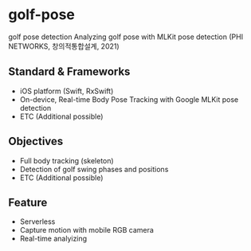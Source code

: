 # golf-pose
golf pose detection
Analyzing golf pose with MLKit pose detection (PHI NETWORKS, 창의적통합설계, 2021)

## Standard & Frameworks
- iOS platform (Swift, RxSwift)
- On-device, Real-time Body Pose Tracking with Google MLKit pose detection
- ETC (Additional possible)
## Objectives
- Full body tracking (skeleton)
- Detection of golf swing phases and positions 
- ETC (Additional possible)
## Feature
- Serverless
- Capture motion with mobile RGB camera
- Real-time analyizing

